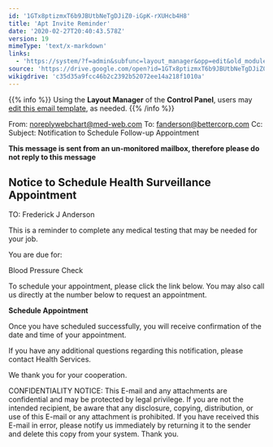 ```yaml
---
id: '1GTx8ptizmxT6b9JBUtbNeTgDJiZ0-iGpK-rXUHcb4H8'
title: 'Apt Invite Reminder'
date: '2020-02-27T20:40:43.578Z'
version: 19
mimeType: 'text/x-markdown'
links:
  - 'https://system/?f=admin&subfunc=layout_manager&opp=edit&old_module=Email&old_name=Apt+Invite+Reminder'
source: 'https://drive.google.com/open?id=1GTx8ptizmxT6b9JBUtbNeTgDJiZ0-iGpK-rXUHcb4H8'
wikigdrive: 'c35d35a9fcc46b2c2392b52072ee14a218f1010a'
---
```





{{% info %}}
Using the **Layout Manager** of the **Control Panel**, users may [edit this email template](https://system/?f=admin&subfunc=layout_manager&opp=edit&old_module=Email&old_name=Apt+Invite+Reminder), as needed.
{{% /info %}}



From: noreplywebchart@med-web.com
To: fanderson@bettercorp.com
Cc:
Subject: Notification to Schedule Follow-up Appointment


****This message is sent from an un-monitored mailbox, therefore please do not reply to this message****

## Notice to Schedule Health Surveillance Appointment


TO: Frederick J Anderson

This is a reminder to complete any medical testing that may be needed for your job.

You are due for:

Blood Pressure Check


To schedule your appointment, please click the link below. You may also call us directly at the number below to request an appointment.

**Schedule Appointment**

Once you have scheduled successfully, you will receive confirmation of the date and time of your appointment.

If you have any additional questions regarding this notification, please contact Health Services.

We thank you for your cooperation.


CONFIDENTIALITY NOTICE:
This E-mail and any attachments are confidential and may be protected by legal privilege. If you are not the intended recipient, be aware that any disclosure, copying, distribution, or use of this E-mail or any attachment is prohibited. If you have received this E-mail in error, please notify us immediately by returning it to the sender and delete this copy from your system. Thank you.
